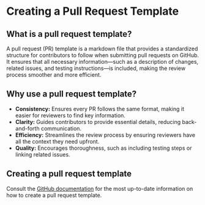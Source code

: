 # Creating a Pull Request Template

## What is a pull request template?

A pull request (PR) template is a markdown file that provides a standardized structure for
contributors to follow when submitting pull requests on GitHub. It ensures that all necessary
information—such as a description of changes, related issues, and testing instructions—is
included, making the review process smoother and more efficient.

## Why use a pull request template?

- **Consistency:** Ensures every PR follows the same format, making it easier for reviewers to find
  key information.
- **Clarity:** Guides contributors to provide essential details, reducing back-and-forth communication.
- **Efficiency:** Streamlines the review process by ensuring reviewers have all the context they
  need upfront.
- **Quality:** Encourages thoroughness, such as including testing steps or linking related issues.

## Creating a pull request template

Consult the [GitHub
documentation](https://docs.github.com/en/communities/using-templates-to-encourage-useful-issues-and-pull-requests/creating-a-pull-request-template-for-your-repository)
for the most up-to-date information on how to create a pull request template.
